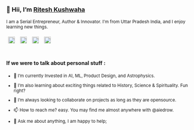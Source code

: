 ### 👋 Hii, I’m [Ritesh Kushwaha](https://aiedrow.co.in) 
<sub>I am a Serial Entrepreneur, Author & Innovator. I'm from Uttar Pradesh India, and I enjoy learning new things.</sub>

<a href='https://google.com/search?q=aiedrow'><img alt="Google" src="[https://upload.wikimedia.org/wikipedia/commons/thumb/5/53/Google_%22G%22_Logo.svg/882px-Google_%22G%22_Logo.svg.png](https://upload.wikimedia.org/wikipedia/commons/thumb/c/c1/Google_%22G%22_logo.svg/1024px-Google_%22G%22_logo.svg.png)" style="width:18px;padding:5px;"></a> <a href='https://linkedin.com/in/aiedrow'><img alt="LinkedIn" src="https://upload.wikimedia.org/wikipedia/commons/thumb/8/81/LinkedIn_icon.svg/2048px-LinkedIn_icon.svg.png" style="width:18px;padding:5px;"></a> <a href='https://instagram.com/aiedrow'><img alt="Instagram" src="https://upload.wikimedia.org/wikipedia/commons/thumb/9/96/Instagram.svg/1200px-Instagram.svg.png" style="width:18px;padding:5px;"></a> <a href='https://twitter.com/aiedrow'><img alt="Twitter" src="https://upload.wikimedia.org/wikipedia/sco/thumb/9/9f/Twitter_bird_logo_2012.svg/1200px-Twitter_bird_logo_2012.svg.png" style="width:18px;padding:5px;"></a>

#

#### If we were to talk about personal stuff :
<sub>
  
- 👀 I’m currently Invested in AI, ML, Product Design, and Astrophysics.
 
- 🌱 I’m also learning about exciting things related to History, Science & Spirituality. Fun right?

- 💞️ I’m always looking to collaborate on projects as long as they are opensource.

- 📫 How to reach me? easy. You may find me almost anywhere with @aiedrow.

- 💬 Ask me about anything, I am happy to help;
</sub>

<!---
aiedrow/aiedrow is a ✨ special ✨ repository because its `README.md` (this file) appears on your GitHub profile.
You can click the Preview link to take a look at your changes.
--->
